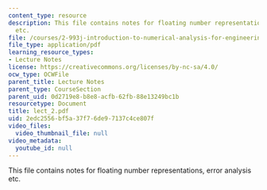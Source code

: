 ```yaml
---
content_type: resource
description: This file contains notes for floating number representations, error analysis
  etc.
file: /courses/2-993j-introduction-to-numerical-analysis-for-engineering-13-002j-spring-2005/2edc2556bf5a37f76de97137c4ce807f_lect_2.pdf
file_type: application/pdf
learning_resource_types:
- Lecture Notes
license: https://creativecommons.org/licenses/by-nc-sa/4.0/
ocw_type: OCWFile
parent_title: Lecture Notes
parent_type: CourseSection
parent_uid: 0d2719e8-b8e8-acfb-62fb-88e13249bc1b
resourcetype: Document
title: lect_2.pdf
uid: 2edc2556-bf5a-37f7-6de9-7137c4ce807f
video_files:
  video_thumbnail_file: null
video_metadata:
  youtube_id: null
---
```

This file contains notes for floating number representations, error analysis etc.